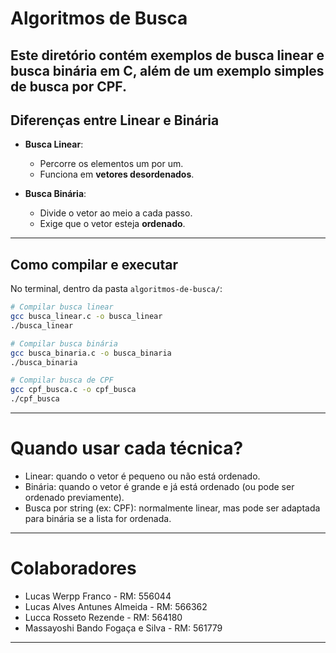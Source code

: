 # Algoritmos de Busca

Este diretório contém exemplos de **busca linear** e **busca binária** em C, além de um exemplo simples de busca por CPF.
---
## Diferenças entre Linear e Binária
- **Busca Linear**:
  - Percorre os elementos um por um.
  - Funciona em **vetores desordenados**.

- **Busca Binária**:
  - Divide o vetor ao meio a cada passo.
  - Exige que o vetor esteja **ordenado**.
---
## Como compilar e executar
No terminal, dentro da pasta `algoritmos-de-busca/`:

```bash
# Compilar busca linear
gcc busca_linear.c -o busca_linear
./busca_linear

# Compilar busca binária
gcc busca_binaria.c -o busca_binaria
./busca_binaria

# Compilar busca de CPF
gcc cpf_busca.c -o cpf_busca
./cpf_busca
```
---
# Quando usar cada técnica?

- Linear: quando o vetor é pequeno ou não está ordenado.
- Binária: quando o vetor é grande e já está ordenado (ou pode ser ordenado previamente).
- Busca por string (ex: CPF): normalmente linear, mas pode ser adaptada para binária se a lista for ordenada.
---
# Colaboradores

- Lucas Werpp Franco - RM: 556044
- Lucas Alves Antunes Almeida - RM: 566362
- Lucca Rosseto Rezende - RM: 564180
- Massayoshi Bando Fogaça e Silva - RM: 561779
---
